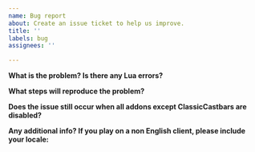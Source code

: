 ```yaml
---
name: Bug report
about: Create an issue ticket to help us improve.
title: ''
labels: bug
assignees: ''

---
```


<!--
  Please make sure you're using the latest version of ClassicCastbars before reporting a bug.
  You may enable Lua errors by typing "/console scriptErrors 1" ingame.
-->

**What is the problem? Is there any Lua errors?**


**What steps will reproduce the problem?**


**Does the issue still occur when all addons except ClassicCastbars are disabled?**


**Any additional info? If you play on a non English client, please include your locale:**
